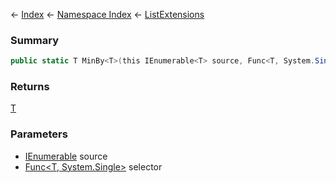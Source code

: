 ← [Index](Api-Index) ← [Namespace Index](Namespace-Index) ← [ListExtensions](System.Collections.Generic.ListExtensions)

### Summary

```csharp
public static T MinBy<T>(this IEnumerable<T> source, Func<T, System.Single> selector)
```

### Returns

[T]()

### Parameters

* [IEnumerable<T>](https://docs.microsoft.com/en-us/dotnet/api/System.Collections.Generic.IEnumerable-1?view=netframework-4.6) source
* [Func<T, System.Single>](https://docs.microsoft.com/en-us/dotnet/api/System.Func-2?view=netframework-4.6) selector

